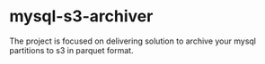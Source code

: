 # mysql-s3-archiver
The project is focused on delivering solution to archive your mysql partitions to s3 in parquet format.
